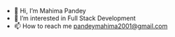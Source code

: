 - 👋 Hi, I’m Mahima Pandey
- 👀 I’m interested in Full Stack Development
- 📫 How to reach me pandeymahima2001@gmail.com

<!---
mahima2001/mahima2001 is a ✨ special ✨ repository because its `README.md` (this file) appears on your GitHub profile.
You can click the Preview link to take a look at your changes.
--->
